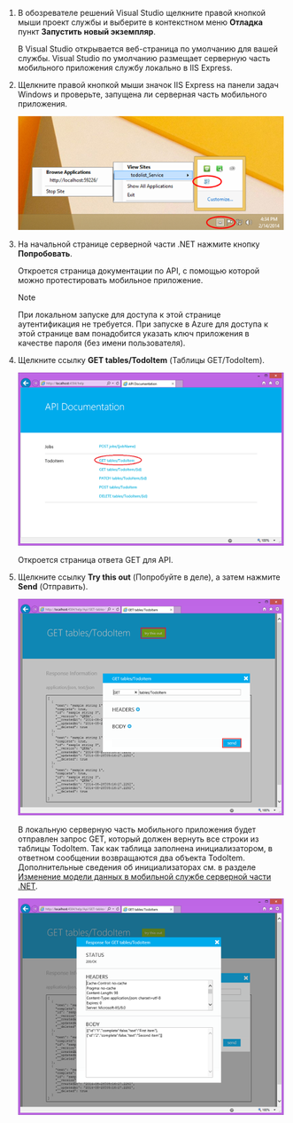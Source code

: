 
1. В обозревателе решений Visual Studio щелкните правой кнопкой мыши проект службы и выберите в контекстном меню **Отладка** пункт **Запустить новый экземпляр**.
   
    В Visual Studio открывается веб-страница по умолчанию для вашей службы. Visual Studio по умолчанию размещает серверную часть мобильного приложения службу локально в IIS Express.
2. Щелкните правой кнопкой мыши значок IIS Express на панели задач Windows и проверьте, запущена ли серверная часть мобильного приложения.
   
     ![Проверка мобильной службы на панели задач](./media/mobile-services-dotnet-backend-test-local-service-api-documentation/iis-express-tray.png)
3. На начальной странице серверной части .NET нажмите кнопку **Попробовать**.
   
    Откроется страница документации по API, с помощью которой можно протестировать мобильное приложение.
   
   > [!NOTE]
   > При локальном запуске для доступа к этой странице аутентификация не требуется. При запуске в Azure для доступа к этой странице вам понадобится указать ключ приложения в качестве пароля (без имени пользователя).
   > 
   > 
4. Щелкните ссылку **GET tables/TodoItem** (Таблицы GET/TodoItem).
   
    ![](./media/mobile-services-dotnet-backend-test-local-service-api-documentation/service-api-documentation-page.png)
   
    Откроется страница ответа GET для API.
5. Щелкните ссылку **Try this out** (Попробуйте в деле), а затем нажмите **Send** (Отправить).
   
    ![](./media/mobile-services-dotnet-backend-test-local-service-api-documentation/service-try-this-out-get-todoitems.png)
   
    В локальную серверную часть мобильного приложения будет отправлен запрос GET, который должен вернуть все строки из таблицы TodoItem. Так как таблица заполнена инициализатором, в ответном сообщении возвращаются два объекта TodoItem. Дополнительные сведения об инициализаторах см. в разделе [Изменение модели данных в мобильной службе серверной части .NET](../articles/mobile-services/mobile-services-dotnet-backend-how-to-use-code-first-migrations.md).
   
    ![](./media/mobile-services-dotnet-backend-test-local-service-api-documentation/service-try-this-out-get-response.png)

<!---HONumber=Oct15_HO3-->